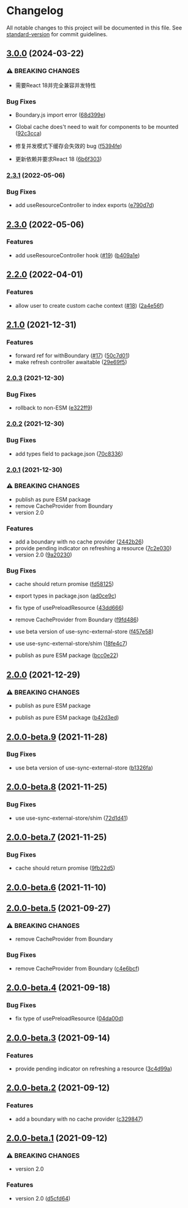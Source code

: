 # Changelog

All notable changes to this project will be documented in this file. See [standard-version](https://github.com/conventional-changelog/standard-version) for commit guidelines.

## [3.0.0](https://github.com/ecomfe/react-suspense-boundary/compare/v2.3.1...v3.0.0) (2024-03-22)


### ⚠ BREAKING CHANGES

* 需要React 18并完全兼容并发特性

### Bug Fixes

* Boundary.js import error ([68d399e](https://github.com/ecomfe/react-suspense-boundary/commit/68d399ebf14da0a1edc3d8e60fc80cb65566d6d1))
* Global cache does't need to wait for components to be mounted ([92c3cca](https://github.com/ecomfe/react-suspense-boundary/commit/92c3cca6a8c3563fa2770242191f3b2070304a8d))
* 修复并发模式下缓存会失效的 bug ([f5394fe](https://github.com/ecomfe/react-suspense-boundary/commit/f5394fe99bc180064f85400929224bade512be60))


* 更新依赖并要求React 18 ([6b6f303](https://github.com/ecomfe/react-suspense-boundary/commit/6b6f303276c08d72297aa4889217128c9538816b))

### [2.3.1](https://github.com/ecomfe/react-suspense-boundary/compare/v2.3.0...v2.3.1) (2022-05-06)


### Bug Fixes

* add useResourceController to index exports ([e790d7d](https://github.com/ecomfe/react-suspense-boundary/commit/e790d7ded08ff3660698e42e7c2f95830d1c4378))

## [2.3.0](https://github.com/ecomfe/react-suspense-boundary/compare/v2.2.0...v2.3.0) (2022-05-06)


### Features

* add useResourceController hook ([#19](https://github.com/ecomfe/react-suspense-boundary/issues/19)) ([b409a1e](https://github.com/ecomfe/react-suspense-boundary/commit/b409a1ec99c1db431fa790d7e75f269b74381f9d))

## [2.2.0](https://github.com/ecomfe/react-suspense-boundary/compare/v2.1.0...v2.2.0) (2022-04-01)


### Features

* allow user to create custom cache context ([#18](https://github.com/ecomfe/react-suspense-boundary/issues/18)) ([2a4e56f](https://github.com/ecomfe/react-suspense-boundary/commit/2a4e56f7b027b041b799248a1334516e2a688158))

## [2.1.0](https://github.com/ecomfe/react-suspense-boundary/compare/v2.0.3...v2.1.0) (2021-12-31)


### Features

* forward ref for withBoundary ([#17](https://github.com/ecomfe/react-suspense-boundary/issues/17)) ([50c7d01](https://github.com/ecomfe/react-suspense-boundary/commit/50c7d0121686c81df25d6c193b53ab0eab3b3821))
* make refresh controller awaitable ([29e69f5](https://github.com/ecomfe/react-suspense-boundary/commit/29e69f5a02add1de5811ff84cb9594d5275839fe))

### [2.0.3](https://github.com/ecomfe/react-suspense-boundary/compare/v2.0.2...v2.0.3) (2021-12-30)


### Bug Fixes

* rollback to non-ESM ([e322ff9](https://github.com/ecomfe/react-suspense-boundary/commit/e322ff925c5c3c113863f7dbed503b1d23b23c67))

### [2.0.2](https://github.com/ecomfe/react-suspense-boundary/compare/v2.0.1...v2.0.2) (2021-12-30)


### Bug Fixes

* add types field to package.json ([70c8336](https://github.com/ecomfe/react-suspense-boundary/commit/70c8336ef490f13d8a60d9e6465d7494fecb43dd))

### [2.0.1](https://github.com/ecomfe/react-suspense-boundary/compare/v1.2.3...v2.0.1) (2021-12-30)


### ⚠ BREAKING CHANGES

* publish as pure ESM package
* remove CacheProvider from Boundary
* version 2.0

### Features

* add a boundary with no cache provider ([2442b26](https://github.com/ecomfe/react-suspense-boundary/commit/2442b26654a87edbad1021b8c53ca070cdaa0712))
* provide pending indicator on refreshing a resource ([7c2e030](https://github.com/ecomfe/react-suspense-boundary/commit/7c2e03051051a6ea0bf86a9219da27181f70e22d))
* version 2.0 ([9a20230](https://github.com/ecomfe/react-suspense-boundary/commit/9a20230c796a9bee28db06bb15d852c2840221ec))


### Bug Fixes

* cache should return promise ([fd58125](https://github.com/ecomfe/react-suspense-boundary/commit/fd58125524c8b8d5037aeefbad39a00c82a77eeb))
* export types in package.json ([ad0ce9c](https://github.com/ecomfe/react-suspense-boundary/commit/ad0ce9ce3b3e019b7a300d0772db2609ed16481c))
* fix type of usePreloadResource ([43dd666](https://github.com/ecomfe/react-suspense-boundary/commit/43dd6663a7e89a684210a726c2b8f53d97a0edef))
* remove CacheProvider from Boundary ([f9fd486](https://github.com/ecomfe/react-suspense-boundary/commit/f9fd486914a0752fcf5d48d91aa7fb992861c83f))
* use beta version of use-sync-external-store ([f457e58](https://github.com/ecomfe/react-suspense-boundary/commit/f457e584a4f9823420bed5ad4607b3b734958b48))
* use use-sync-external-store/shim ([18fe4c7](https://github.com/ecomfe/react-suspense-boundary/commit/18fe4c755177e276666f2a3c7789ecc1f79476a2))


* publish as pure ESM package ([bcc0e22](https://github.com/ecomfe/react-suspense-boundary/commit/bcc0e223ee5bb2e3d7656d48f05a140bdee42f24))

## [2.0.0](https://github.com/ecomfe/react-suspense-boundary/compare/v2.0.0-beta.9...v2.0.0) (2021-12-29)


### ⚠ BREAKING CHANGES

* publish as pure ESM package

* publish as pure ESM package ([b42d3ed](https://github.com/ecomfe/react-suspense-boundary/commit/b42d3edb7b8fc886fb9abc7550fea4d87ccdf5b4))

## [2.0.0-beta.9](https://github.com/ecomfe/react-suspense-boundary/compare/v2.0.0-beta.8...v2.0.0-beta.9) (2021-11-28)


### Bug Fixes

* use beta version of use-sync-external-store ([b1326fa](https://github.com/ecomfe/react-suspense-boundary/commit/b1326faae5454be80a1579613b6f581ee584d02c))

## [2.0.0-beta.8](https://github.com/ecomfe/react-suspense-boundary/compare/v2.0.0-beta.7...v2.0.0-beta.8) (2021-11-25)


### Bug Fixes

* use use-sync-external-store/shim ([72d1d41](https://github.com/ecomfe/react-suspense-boundary/commit/72d1d4139f0b679d8545296b6980e5244190bbcf))

## [2.0.0-beta.7](https://github.com/ecomfe/react-suspense-boundary/compare/v2.0.0-beta.6...v2.0.0-beta.7) (2021-11-25)


### Bug Fixes

* cache should return promise ([9fb22d5](https://github.com/ecomfe/react-suspense-boundary/commit/9fb22d5f4cae5da466e002eb7bd5f9ba64196f83))

## [2.0.0-beta.6](https://github.com/ecomfe/react-suspense-boundary/compare/v2.0.0-beta.5...v2.0.0-beta.6) (2021-11-10)

## [2.0.0-beta.5](https://github.com/ecomfe/react-suspense-boundary/compare/v2.0.0-beta.4...v2.0.0-beta.5) (2021-09-27)


### ⚠ BREAKING CHANGES

* remove CacheProvider from Boundary

### Bug Fixes

* remove CacheProvider from Boundary ([c4e6bcf](https://github.com/ecomfe/react-suspense-boundary/commit/c4e6bcf08ed5fff937ecf00ef9378572e1a40051))

## [2.0.0-beta.4](https://github.com/ecomfe/react-suspense-boundary/compare/v2.0.0-beta.3...v2.0.0-beta.4) (2021-09-18)


### Bug Fixes

* fix type of usePreloadResource ([04da00d](https://github.com/ecomfe/react-suspense-boundary/commit/04da00dbe2dd24fd20b3fa4dfb171530dcfacb33))

## [2.0.0-beta.3](https://github.com/ecomfe/react-suspense-boundary/compare/v2.0.0-beta.2...v2.0.0-beta.3) (2021-09-14)


### Features

* provide pending indicator on refreshing a resource ([3c4d99a](https://github.com/ecomfe/react-suspense-boundary/commit/3c4d99ac6081cdd7704eb9783ca898f1f41e4f14))

## [2.0.0-beta.2](https://github.com/ecomfe/react-suspense-boundary/compare/v2.0.0-beta.1...v2.0.0-beta.2) (2021-09-12)


### Features

* add a boundary with no cache provider ([c329847](https://github.com/ecomfe/react-suspense-boundary/commit/c32984738b1f8f704cc6d7dd22a4185a9e312d68))

## [2.0.0-beta.1](https://github.com/ecomfe/react-suspense-boundary/compare/v1.2.2...v2.0.0-beta.1) (2021-09-12)


### ⚠ BREAKING CHANGES

* version 2.0

### Features

* version 2.0 ([d5cfd64](https://github.com/ecomfe/react-suspense-boundary/commit/d5cfd64e3b065cf7c38be38d43da04b17e987b62))

